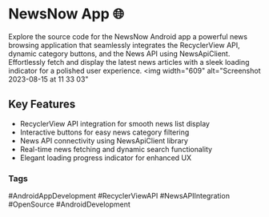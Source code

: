 # NewsNow App 🌐

Explore the source code for the NewsNow Android app a powerful news browsing application that seamlessly integrates the RecyclerView API, dynamic category buttons, and the News API using NewsApiClient. Effortlessly fetch and display the latest news articles with a sleek loading indicator for a polished user experience.
<img width="609" alt="Screenshot 2023-08-15 at 11 33 03"

## Key Features

- RecyclerView API integration for smooth news list display
- Interactive buttons for easy news category filtering
- News API connectivity using NewsApiClient library
- Real-time news fetching and dynamic search functionality
- Elegant loading progress indicator for enhanced UX

### Tags

#AndroidAppDevelopment #RecyclerViewAPI #NewsAPIIntegration #OpenSource #AndroidDevelopment


